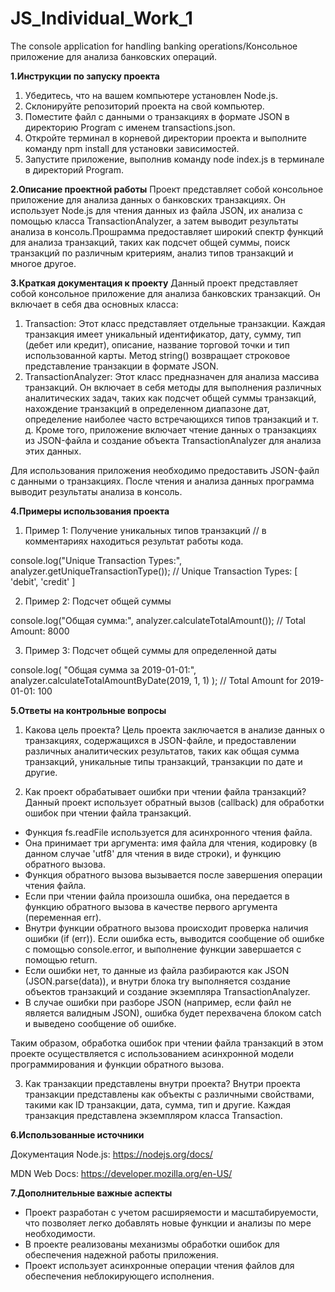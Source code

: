 # JS_Individual_Work_1

The console application for handling banking operations/Консольное приложение для анализа банковских операций.

**1.Инструкции по запуску проекта**
1. Убедитесь, что на вашем компьютере установлен Node.js.
2. Склонируйте репозиторий проекта на свой компьютер.
3. Поместите файл с данными о транзакциях в формате JSON в директорию Program с именем transactions.json.
4. Откройте терминал в корневой директории проекта и выполните команду npm install для установки зависимостей.
5. Запустите приложение, выполнив команду node index.js в терминале в директорий Program.

**2.Описание проектной работы**
Проект представляет собой консольное приложение для анализа данных о банковских транзакциях. Он использует Node.js для чтения данных из файла JSON, их анализа с помощью класса TransactionAnalyzer, а затем выводит результаты анализа в консоль.Прошрамма предоставляет широкий спектр функций для анализа транзакций, таких как подсчет общей суммы, поиск транзакций по различным критериям, анализ типов транзакций и многое другое.

**3.Краткая документация к проекту**
Данный проект представляет собой консольное приложение для анализа банковских транзакций. Он включает в себя два основных класса:

1. Transaction: Этот класс представляет отдельные транзакции. Каждая транзакция имеет уникальный идентификатор, дату, сумму, тип (дебет или кредит), описание, название торговой точки и тип использованной карты. Метод string() возвращает строковое представление транзакции в формате JSON.
2. TransactionAnalyzer: Этот класс предназначен для анализа массива транзакций. Он включает в себя методы для выполнения различных аналитических задач, таких как подсчет общей суммы транзакций, нахождение транзакций в определенном диапазоне дат, определение наиболее часто встречающихся типов транзакций и т. д.
Кроме того, приложение включает чтение данных о транзакциях из JSON-файла и создание объекта TransactionAnalyzer для анализа этих данных.

Для использования приложения необходимо предоставить JSON-файл с данными о транзакциях. После чтения и анализа данных программа выводит результаты анализа в консоль.

**4.Примеры использования проекта**
1. Пример 1: Получение уникальных типов транзакций
// в комментариях находиться результат работы кода.

console.log("Unique Transaction Types:", analyzer.getUniqueTransactionType()); 
//  Unique Transaction Types: [ 'debit', 'credit' ]

2. Пример 2: Подсчет общей суммы

console.log("Общая сумма:", analyzer.calculateTotalAmount()); // Total Amount: 8000

3. Пример 3: Подсчет общей суммы для определенной даты

console.log(
  "Общая сумма за 2019-01-01:",
  analyzer.calculateTotalAmountByDate(2019, 1, 1)
); // Total Amount for 2019-01-01: 100

**5.Ответы на контрольные вопросы**
1. Какова цель проекта?
  Цель проекта заключается в анализе данных о транзакциях, содержащихся в JSON-файле, и предоставлении различных аналитических результатов, таких как общая сумма транзакций, уникальные типы транзакций, транзакции по дате и другие.

2. Как проект обрабатывает ошибки при чтении файла транзакций?
  Данный проект использует обратный вызов (callback) для обработки ошибок при чтении файла транзакций.
 * Функция fs.readFile используется для асинхронного чтения файла.
 * Она принимает три аргумента: имя файла для чтения, кодировку (в данном случае 'utf8' для чтения в виде строки), и функцию обратного вызова.
 * Функция обратного вызова вызывается после завершения операции чтения файла.
 * Если при чтении файла произошла ошибка, она передается в функцию обратного вызова в качестве первого аргумента (переменная err).
 * Внутри функции обратного вызова происходит проверка наличия ошибки (if (err)). Если ошибка есть, выводится сообщение об ошибке с помощью console.error, и выполнение функции завершается с помощью return.
 * Если ошибки нет, то данные из файла разбираются как JSON (JSON.parse(data)), и внутри блока try выполняется создание объектов транзакций и создание экземпляра TransactionAnalyzer.
 * В случае ошибки при разборе JSON (например, если файл не является валидным JSON), ошибка будет перехвачена блоком catch и выведено сообщение об ошибке.

Таким образом, обработка ошибок при чтении файла транзакций в этом проекте осуществляется с использованием асинхронной модели программирования и функции обратного вызова.

3. Как транзакции представлены внутри проекта?
  Внутри проекта транзакции представлены как объекты с различными свойствами, такими как ID транзакции, дата, сумма, тип и другие. Каждая транзакция представлена экземпляром класса Transaction.


**6.Использованные источники**

Документация Node.js: https://nodejs.org/docs/

MDN Web Docs: https://developer.mozilla.org/en-US/

**7.Дополнительные важные аспекты**
* Проект разработан с учетом расширяемости и масштабируемости, что позволяет легко добавлять новые функции и анализы по мере необходимости.
* В проекте реализованы механизмы обработки ошибок для обеспечения надежной работы приложения.
* Проект использует асинхронные операции чтения файлов для обеспечения неблокирующего исполнения.
